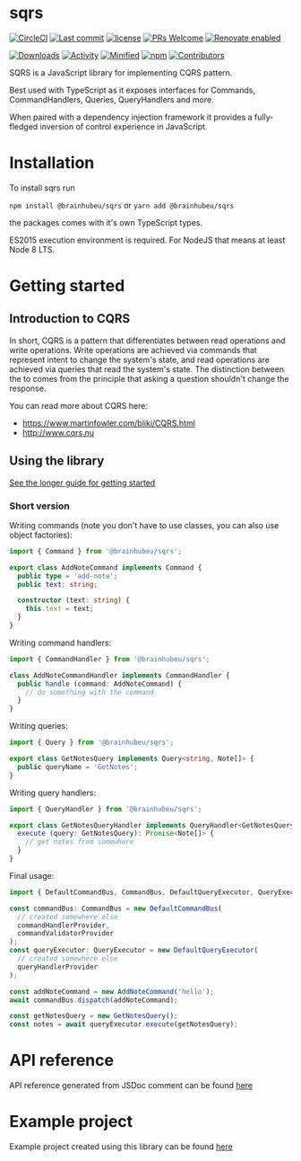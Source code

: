 # sqrs

[![CircleCI](https://api.travis-ci.org/brainhubeu/sqrs.svg?branch=master)](https://travis-ci.org/github/brainhubeu/sqrs)
[![Last commit](https://img.shields.io/github/last-commit/brainhubeu/sqrs.svg)](https://github.com/brainhubeu/sqrs/commits/master)
[![license](https://img.shields.io/npm/l/@brainhubeu/sqrs.svg)](https://github.com/brainhubeu/sqrs/blob/master/LICENSE)
[![PRs Welcome](https://img.shields.io/badge/PRs-welcome-brightgreen.svg)](http://makeapullrequest.com)
[![Renovate enabled](https://img.shields.io/badge/renovate-enabled-brightgreen.svg)](https://renovatebot.com/)

[![Downloads](https://img.shields.io/npm/dm/@brainhubeu/sqrs?color=blue)](https://www.npmjs.com/package/@brainhubeu/sqrs)
[![Activity](https://img.shields.io/github/commit-activity/m/brainhubeu/sqrs.svg)](https://github.com/brainhubeu/sqrs/commits/master)
[![Minified](https://img.shields.io/bundlephobia/min/@brainhubeu/sqrs?label=minified)](https://www.npmjs.com/package/@brainhubeu/sqrs)
[![npm](https://img.shields.io/npm/v/@brainhubeu/sqrs.svg)](https://www.npmjs.com/package/@brainhubeu/sqrs)
[![Contributors](https://img.shields.io/github/contributors/brainhubeu/sqrs?color=blue)](https://github.com/brainhubeu/sqrs/graphs/contributors)


SQRS is a JavaScript library for implementing CQRS pattern.

Best used with TypeScript as it exposes interfaces for Commands, CommandHandlers, Queries, QueryHandlers and more.

When paired with a dependency injection framework it provides a fully-fledged inversion of control experience in JavaScript.

# Installation

To install sqrs run

`npm install @brainhubeu/sqrs` or `yarn add @brainhubeu/sqrs`

the packages comes with it's own TypeScript types.

ES2015 execution environment is required. For NodeJS that means at least Node 8 LTS.

# Getting started

## Introduction to CQRS

In short, CQRS is a pattern that differentiates between read operations and write operations. Write operations are achieved via commands that represent intent to change the system's state, and read operations are achieved via queries that read the system's state. The distinction between the to comes from the principle that asking a question shouldn't change the response.

You can read more about CQRS here:

- https://www.martinfowler.com/bliki/CQRS.html
- http://www.cqrs.nu

## Using the library

[See the longer guide for getting started](/docs/usage.md)

### Short version

Writing commands (note you don't have to use classes, you can also use object factories):
```ts
import { Command } from '@brainhubeu/sqrs';

export class AddNoteCommand implements Command {
  public type = 'add-note';
  public text: string;

  constructor (text: string) {
    this.text = text;
  }
}
```

Writing command handlers:
```ts
import { CommandHandler } from '@brainhubeu/sqrs';

class AddNoteCommandHandler implements CommandHandler {
  public handle (command: AddNoteCommand) {
    // do something with the command
  }
}
```

Writing queries:
```ts
import { Query } from '@brainhubeu/sqrs';

export class GetNotesQuery implements Query<string, Note[]> {
  public queryName = 'GetNotes';
}
```

Writing query handlers:
```ts
import { QueryHandler } from '@brainhubeu/sqrs';

export class GetNotesQueryHandler implements QueryHandler<GetNotesQuery> {
  execute (query: GetNotesQuery): Promise<Note[]> {
    // get notes from somewhere
  }
}
```

Final usage:
```ts
import { DefaultCommandBus, CommandBus, DefaultQueryExecutor, QueryExecutor } from '@brainhubeu/sqrs';

const commandBus: CommandBus = new DefaultCommandBus(
  // created somewhere else
  commandHandlerProvider,
  commandValidatorProvider
);
const queryExecutor: QueryExecutor = new DefaultQueryExecutor(
  // created somewhere else
  queryHandlerProvider
);

const addNoteCommand = new AddNoteCommand('hello');
await commandBus.dispatch(addNoteCommand);

const getNotesQuery = new GetNotesQuery();
const notes = await queryExecutor.execute(getNotesQuery);
```

# API reference

API reference generated from JSDoc comment can be found [here](/docs/api)

# Example project

Example project created using this library can be found [here](/packages/example-project) 
